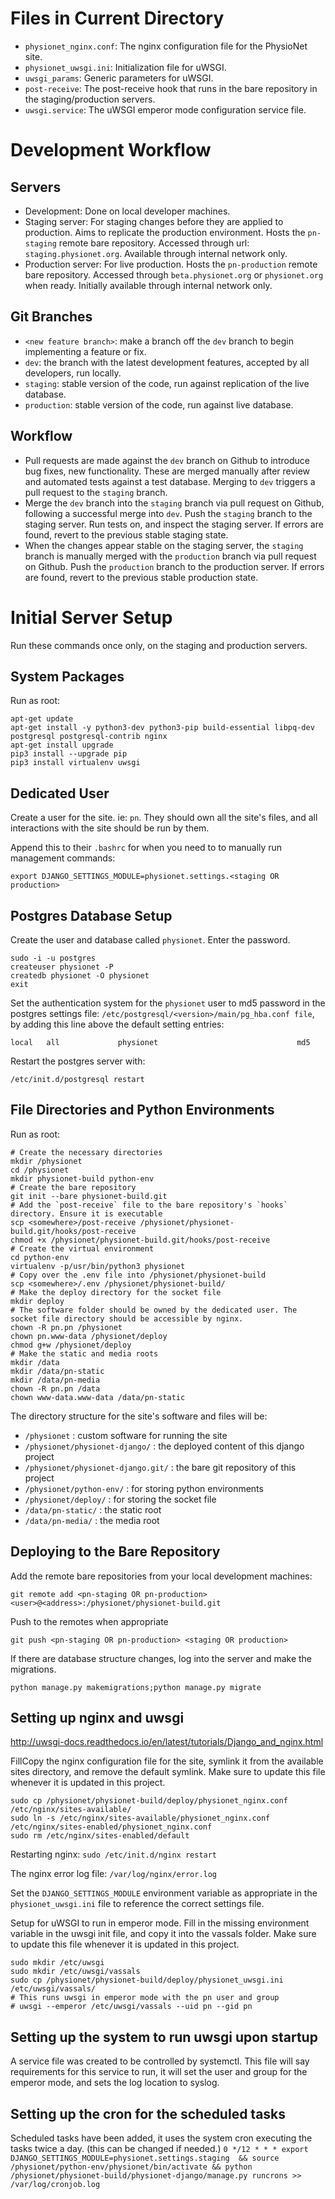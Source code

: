 # Files in Current Directory

- `physionet_nginx.conf`: The nginx configuration file for the PhysioNet site.
- `physionet_uwsgi.ini`: Initialization file for uWSGI.
- `uwsgi_params`: Generic parameters for uWSGI.
- `post-receive`: The post-receive hook that runs in the bare repository in the staging/production servers.
- `uwsgi.service`: The uWSGI emperor mode configuration service file.

# Development Workflow

## Servers

- Development: Done on local developer machines.
- Staging server: For staging changes before they are applied to production. Aims to replicate the production environment. Hosts the `pn-staging` remote bare repository. Accessed through url: `staging.physionet.org`. Available through internal network only.
- Production server: For live production. Hosts the `pn-production` remote bare repository. Accessed through `beta.physionet.org` or `physionet.org` when ready. Initially available through internal network only.

## Git Branches

- `<new feature branch>`: make a branch off the `dev` branch to begin implementing a feature or fix.
- `dev`: the branch with the latest development features, accepted by all developers, run locally.
- `staging`: stable version of the code, run against replication of the live database.
- `production`: stable version of the code, run against live database.

## Workflow

- Pull requests are made against the `dev` branch on Github to introduce bug fixes, new functionality. These are merged manually after review and automated tests against a test database. Merging to `dev` triggers a pull request to the `staging` branch.
- Merge the `dev` branch into the `staging` branch via pull request on Github, following a successful merge into `dev`. Push the `staging` branch to the staging server. Run tests on, and inspect the staging server. If errors are found, revert to the previous stable staging state.
- When the changes appear stable on the staging server, the `staging` branch is manually merged with the `production` branch via pull request on Github. Push the `production` branch to the production server. If errors are found, revert to the previous stable production state.


# Initial Server Setup

Run these commands once only, on the staging and production servers.

## System Packages

Run as root:
```
apt-get update
apt-get install -y python3-dev python3-pip build-essential libpq-dev postgresql postgresql-contrib nginx
apt-get install upgrade
pip3 install --upgrade pip
pip3 install virtualenv uwsgi
```

## Dedicated User

Create a user for the site. ie: `pn`. They should own all the site's files, and all interactions with the site should be run by them.

Append this to their `.bashrc` for when you need to to manually run management commands:

`export DJANGO_SETTINGS_MODULE=physionet.settings.<staging OR production>`

## Postgres Database Setup

Create the user and database called `physionet`. Enter the password.

```
sudo -i -u postgres
createuser physionet -P
createdb physionet -O physionet
exit
```

Set the authentication system for the `physionet` user to md5 password in the postgres settings file: `/etc/postgresql/<version>/main/pg_hba.conf file`, by adding this line above the default setting entries:

`local   all             physionet                               md5 `

Restart the postgres server with:

`/etc/init.d/postgresql restart`


## File Directories and Python Environments

Run as root:

```
# Create the necessary directories
mkdir /physionet
cd /physionet
mkdir physionet-build python-env
# Create the bare repository
git init --bare physionet-build.git
# Add the `post-receive` file to the bare repository's `hooks` directory. Ensure it is executable
scp <somewhere>/post-receive /physionet/physionet-build.git/hooks/post-receive
chmod +x /physionet/physionet-build.git/hooks/post-receive
# Create the virtual environment
cd python-env
virtualenv -p/usr/bin/python3 physionet
# Copy over the .env file into /physionet/physionet-build
scp <somewhere>/.env /physionet/physionet-build/
# Make the deploy directory for the socket file
mkdir deploy
# The software folder should be owned by the dedicated user. The socket file directory should be accessible by nginx.
chown -R pn.pn /physionet
chown pn.www-data /physionet/deploy
chmod g+w /physionet/deploy
# Make the static and media roots
mkdir /data
mkdir /data/pn-static
mkdir /data/pn-media
chown -R pn.pn /data
chown www-data.www-data /data/pn-static

```

The directory structure for the site's software and files will be:
- `/physionet` : custom software for running the site
- `/physionet/physionet-django/` : the deployed content of this django project
- `/physionet/physionet-django.git/` : the bare git repository of this project
- `/physionet/python-env/` : for storing python environments
- `/physionet/deploy/` : for storing the socket file
- `/data/pn-static/` : the static root
- `/data/pn-media/` : the media root


## Deploying to the Bare Repository

Add the remote bare repositories from your local development machines:

`git remote add <pn-staging OR pn-production> <user>@<address>:/physionet/physionet-build.git`

Push to the remotes when appropriate

`git push <pn-staging OR pn-production> <staging OR production>`

If there are database structure changes, log into the server and make the migrations.

`python manage.py makemigrations;python manage.py migrate`


## Setting up nginx and uwsgi

http://uwsgi-docs.readthedocs.io/en/latest/tutorials/Django_and_nginx.html

FillCopy the nginx configuration file for the site, symlink it from the available sites directory, and remove the default symlink. Make sure to update this file whenever it is updated in this project.

```
sudo cp /physionet/physionet-build/deploy/physionet_nginx.conf /etc/nginx/sites-available/
sudo ln -s /etc/nginx/sites-available/physionet_nginx.conf /etc/nginx/sites-enabled/physionet_nginx.conf
sudo rm /etc/nginx/sites-enabled/default
```

Restarting nginx: `sudo /etc/init.d/nginx restart`

The nginx error log file: `/var/log/nginx/error.log`

Set the `DJANGO_SETTINGS_MODULE` environment variable as appropriate in the
`physionet_uwsgi.ini` file to reference the correct settings file.

Setup for uWSGI to run in emperor mode. Fill in the missing environment variable in the uwsgi init file, and copy it into the vassals folder. Make sure to update this file whenever it is updated in this project.
```
sudo mkdir /etc/uwsgi
sudo mkdir /etc/uwsgi/vassals
sudo cp /physionet/physionet-build/deploy/physionet_uwsgi.ini /etc/uwsgi/vassals/
# This runs uwsgi in emperor mode with the pn user and group
# uwsgi --emperor /etc/uwsgi/vassals --uid pn --gid pn
```

## Setting up the system to run uwsgi upon startup

A service file was created to be controlled  by systemctl. This file will say requirements
for this service to run, it will set the user and group for the emperor mode, and
sets the log location to syslog.

## Setting up the cron for the scheduled tasks

Scheduled tasks have been added, it uses the system cron executing the tasks twice a day. (this can be changed if needed.)
`0 */12 * * * export DJANGO_SETTINGS_MODULE=physionet.settings.staging  && source /physionet/python-env/physionet/bin/activate && python /physionet/physionet-build/physionet-django/manage.py runcrons >> /var/log/cronjob.log`
